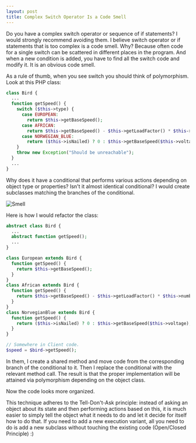 ```yaml
---
layout: post
title: Complex Switch Operator Is a Code Smell 
---
```


Do you have a complex switch operator or sequence of if statements? I would strongly recommend avoiding them. I believe switch operator or if statements that is too complex is a code smell. Why? Because often code for a single switch can be scattered in different places in the program. And when a new condition is added, you have to find all the switch code and modify it. It is an obvious code smell.


As a rule of thumb, when you see switch you should think of polymorphism. Look at this PHP class:

```php
class Bird {
  ...
  function getSpeed() {
    switch ($this->type) {
      case EUROPEAN:
        return $this->getBaseSpeed();
      case AFRICAN:
        return $this->getBaseSpeed() - $this->getLoadFactor() * $this->numberOfCoconuts;
      case NORWEGIAN_BLUE:
        return ($this->isNailed) ? 0 : $this->getBaseSpeed($this->voltage);
    }
    throw new Exception("Should be unreachable");
  }
  ...
}
```

Why does it have a conditional that performs various actions depending on object type or properties? Isn't it almost identical conditional? I would create subclasses matching the branches of the conditional.

![Smell](http://cf.jare.io/?u=http://www.agungsantoso.com/images/smell.jpg "Smell")

Here is how I would refactor the class:

```php
abstract class Bird {
  ...
  abstract function getSpeed();
  ...
}

class European extends Bird {
  function getSpeed() {
    return $this->getBaseSpeed();
  }
}
class African extends Bird {
  function getSpeed() {
    return $this->getBaseSpeed() - $this->getLoadFactor() * $this->numberOfCoconuts;
  }
}
class NorvegianBlue extends Bird {
  function getSpeed() {
    return ($this->isNailed) ? 0 : $this->getBaseSpeed($this->voltage);
  }
}

// Somewhere in Client code.
$speed = $bird->getSpeed();
```

In them, I create a shared method and move code from the corresponding branch of the conditional to it. Then I replace the conditional with the relevant method call. The result is that the proper implementation will be attained via polymorphism depending on the object class.

Now the code looks more organized.

This technique adheres to the Tell-Don't-Ask principle: instead of asking an object about its state and then performing actions based on this, it is much easier to simply tell the object what it needs to do and let it decide for itself how to do that. If you need to add a new execution variant, all you need to do is add a new subclass without touching the existing code (Open/Closed Principle) :)
